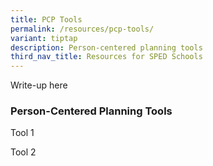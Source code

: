 ```yaml
---
title: PCP Tools
permalink: /resources/pcp-tools/
variant: tiptap
description: Person-centered planning tools
third_nav_title: Resources for SPED Schools
---
```

<p>Write-up here</p>
<p></p>
<h3>Person-Centered Planning Tools</h3>
<p>Tool 1</p>
<p>Tool 2</p>
<p></p>
<h3></h3>
<p></p>
<p></p>
<p></p>